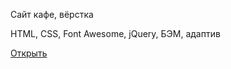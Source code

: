 Сайт кафе, вёрстка

HTML, CSS, Font Awesome, jQuery, БЭМ, адаптив

[Открыть](https://destiny503.github.io/7-yard-cafe/)
